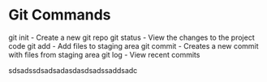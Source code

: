 # Git Commands

git init - Create a new git repo
git status - View the changes to the project code
git add - Add files to staging area
git commit - Creates a new commit with files from staging area
git log - View recent commits

sdsadssdsadsadasdasdsadssaddsadc